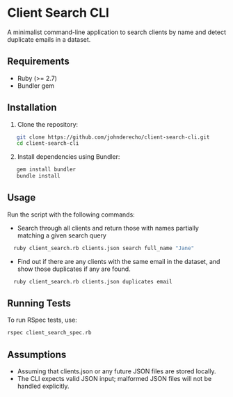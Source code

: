 # Client Search CLI

A minimalist command-line application to search clients by name and detect duplicate emails in a dataset.

## Requirements
- Ruby (>= 2.7)
- Bundler gem

## Installation
1. Clone the repository:
```sh
   git clone https://github.com/johnderecho/client-search-cli.git
   cd client-search-cli
```

2. Install dependencies using Bundler:
```sh
   gem install bundler
   bundle install
```

## Usage
Run the script with the following commands:

- Search through all clients and return those with names partially matching a given search query
```sh
  ruby client_search.rb clients.json search full_name "Jane"
```

- Find out if there are any clients with the same email in the dataset, and show those duplicates if any are found.
```sh
  ruby client_search.rb clients.json duplicates email
```

## Running Tests
To run RSpec tests, use:
```sh
rspec client_search_spec.rb
```

## Assumptions
- Assuming that clients.json or any future JSON files are stored locally.
- The CLI expects valid JSON input; malformed JSON files will not be handled explicitly.